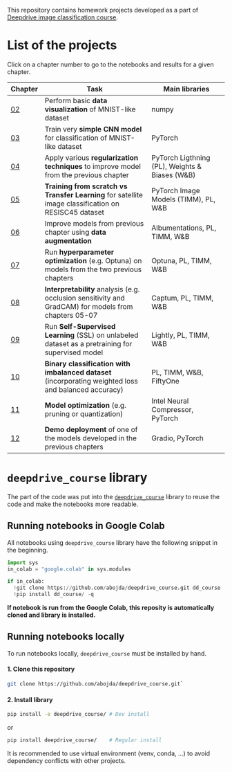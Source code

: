 This repository contains homework projects developed as a part of [Deepdrive image classification course](https://deepdrive.pl/klasyfikacja/).

# List of the projects
Click on a chapter number to go to the notebooks and results for a given chapter.

| Chapter            | Task                                                                                                  | Main libraries                                 |
| ------------------ | ----------------------------------------------------------------------------------------------------- | ---------------------------------------------- |
| [02](notebooks/02) | Perform basic **data visualization** of MNIST-like dataset                                            | numpy                                          |
| [03](notebooks/03) | Train very **simple CNN model** for classification of MNIST-like dataset                              | PyTorch                                        |
| [04](notebooks/04) | Apply various **regularization techniques** to improve model from the previous chapter                | PyTorch Ligthning (PL), Weights & Biases (W&B) |
| [05](notebooks/05) | **Training from scratch vs Transfer Learning** for satellite image classification on RESISC45 dataset | PyTorch Image Models (TIMM), PL, W&B           |
| [06](notebooks/06) | Improve models from previous chapter using **data augmentation**                                      | Albumentations, PL, TIMM, W&B                  |
| [07](notebooks/07) | Run **hyperparameter optimization** (e.g. Optuna) on models from the two previous chapters            | Optuna, PL, TIMM, W&B                          |
| [08](notebooks/08) | **Interpretability** analysis (e.g. occlusion sensitivity and GradCAM) for models from chapters 05-07 | Captum, PL, TIMM, W&B                          |
| [09](notebooks/09) | Run **Self-Supervised Learning** (SSL) on unlabeled dataset as a pretraining for supervised model     | Lightly, PL, TIMM, W&B                         |
| [10](notebooks/10) | **Binary classification with imbalanced dataset** (incorporating weighted loss and balanced accuracy) | PL, TIMM, W&B, FiftyOne                        |
| [11](notebooks/11) | **Model optimization** (e.g. pruning or quantization)                                                 | Intel Neural Compressor, PyTorch               |
| [12](notebooks/12) | **Demo deployment** of one of the models developed in the previous chapters                           | Gradio, PyTorch                                |


# `deepdrive_course` library
The part of the code was put into the [`deepdrive_course`](deepdrive_course) library to reuse the code and make the notebooks more readable.

## Running notebooks in Google Colab
All notebooks using `deepdrive_course` library have the following snippet in the beginning.
```python
import sys
in_colab = "google.colab" in sys.modules

if in_colab:
  !git clone https://github.com/abojda/deepdrive_course.git dd_course
  !pip install dd_course/ -q
```
**If notebook is run from the Google Colab, this reposity is automatically cloned and library is installed.**

## Running notebooks locally
To run notebooks locally, `deepdrive_course` must be installed by hand.

#### 1. Clone this repository
```bash
git clone https://github.com/abojda/deepdrive_course.git`
```

#### 2. Install library
```bash
pip install -e deepdrive_course/ # Dev install
```
or
```bash
pip install deepdrive_course/    # Regular install
```

It is recommended to use virtual environment (venv, conda, ...) to avoid dependency conflicts with other projects.

